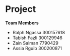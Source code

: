 # Project

**Team Members**

- Ralph Ngassa 300157618
- Tabish Fazli 300129946
- Zain Salman  7790429
- Assia Rguib 300200871
